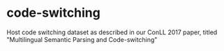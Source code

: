 # code-switching
Host code switching dataset as described in our ConLL 2017 paper, titled "Multilingual Semantic Parsing and Code-switching"
